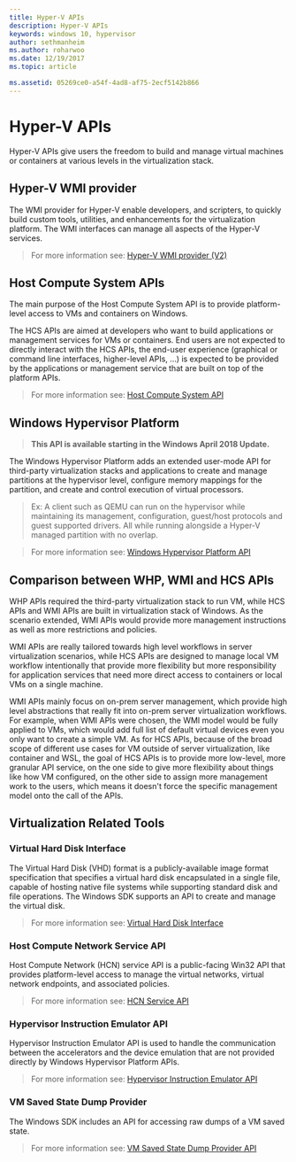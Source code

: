 ```yaml
---
title: Hyper-V APIs
description: Hyper-V APIs
keywords: windows 10, hypervisor
author: sethmanheim
ms.author: roharwoo
ms.date: 12/19/2017
ms.topic: article

ms.assetid: 05269ce0-a54f-4ad8-af75-2ecf5142b866
---
```

# Hyper-V APIs

Hyper-V APIs give users the freedom to build and manage virtual machines or containers at various levels in the virtualization stack.



## Hyper-V WMI provider

The WMI provider for Hyper-V enable developers, and scripters, to quickly build custom tools, utilities, and enhancements for the virtualization platform. The WMI interfaces can manage all aspects of the Hyper-V services.

> For more information see: [Hyper-V WMI provider (V2)](/windows/win32/hyperv_v2/windows-virtualization-portal)


## Host Compute System APIs

The main purpose of the Host Compute System API is to provide platform-level access to VMs and containers on Windows.

The HCS APIs are aimed at developers who want to build applications or management services for VMs or containers. End users are not expected to directly interact with the HCS APIs, the end-user experience (graphical or command line interfaces, higher-level APIs, …) is expected to be provided by the applications or management service that are built on top of the platform APIs.
 
> For more information see: [Host Compute System API](/virtualization/api/hcs/overview)


## Windows Hypervisor Platform
 
>**This API is available starting in the Windows April 2018 Update.**

The Windows Hypervisor Platform adds an extended user-mode API for third-party virtualization stacks and applications to create and manage partitions at the hypervisor level, configure memory mappings for the partition, and create and control execution of virtual processors.

> Ex: A client such as QEMU can run on the hypervisor while maintaining its management, configuration, guest/host protocols and guest supported drivers. All while running alongside a Hyper-V managed partition with no overlap.

> For more information see: [Windows Hypervisor Platform API](./hypervisor-platform/hypervisor-platform.md)


## Comparison between WHP, WMI and HCS APIs

WHP APIs required the third-party virtualization stack to run VM, while HCS APIs and WMI APIs are built in virtualization stack of Windows. As the scenario extended, WMI APIs would provide more management instructions as well as more restrictions and policies.

WMI APIs are really tailored towards high level workflows in server virtualization scenarios, while HCS APIs are designed to manage local VM workflow intentionally that provide more flexibility but more responsibility for application services that need more direct access to containers or local VMs on a single machine.

WMI APIs mainly focus on on-prem server management, which provide high level abstractions that really fit into on-prem server virtualization workflows. For example, when WMI APIs were chosen, the WMI model would be fully applied to VMs, which would add full list of default virtual devices even you only want to create a simple VM. As for HCS APIs, because of the broad scope of different use cases for VM outside of server virtualization, like container and WSL, the goal of HCS APIs is to provide more low-level, more granular API service, on the one side to give more flexibility about things like how VM configured, on the other side to assign more management work to the users, which means it doesn't force the specific management model onto the call of the APIs.


## Virtualization Related Tools

### Virtual Hard Disk Interface

The Virtual Hard Disk (VHD) format is a publicly-available image format specification that specifies a virtual hard disk encapsulated in a single file, capable of hosting native file systems while supporting standard disk and file operations. The Windows SDK supports an API to create and manage the virtual disk.

> For more information see: [Virtual Hard Disk Interface](/windows/win32/api/virtdisk/)


### Host Compute Network Service API

Host Compute Network (HCN) service API is a public-facing Win32 API that provides platform-level access to manage the virtual networks, virtual network endpoints, and associated policies.

> For more information see: [HCN Service API](/windows-server/networking/technologies/hcn/hcn-top)


### Hypervisor Instruction Emulator API

Hypervisor Instruction Emulator API is used to handle the communication between the accelerators and the device emulation that are not provided directly by Windows Hypervisor Platform APIs.

> For more information see: [Hypervisor Instruction Emulator API](./hypervisor-instruction-emulator/hypervisor-instruction-emulator.md)


### VM Saved State Dump Provider

The Windows SDK includes an API for accessing raw dumps of a VM saved state.

 >For more information see: [VM Saved State Dump Provider API](./vm-dump-provider/vm-dump-provider.md)

